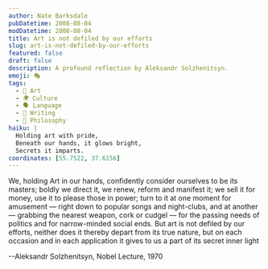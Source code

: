 ```yaml
---
author: Nate Barksdale
pubDatetime: 2008-08-04
modDatetime: 2008-08-04
title: Art is not defiled by our efforts
slug: art-is-not-defiled-by-our-efforts
featured: false
draft: false
description: A profound reflection by Aleksandr Solzhenitsyn.
emoji: 🎭
tags:
  - 🎨 Art
  - 🌍 Culture
  - 🗣️ Language
  - 📝 Writing
  - 🤔 Philosophy
haiku: |
  Holding art with pride,  
  Beneath our hands, it glows bright,  
  Secrets it imparts.
coordinates: [55.7522, 37.6156]
---
```


We, holding Art in our hands, confidently consider ourselves to be its masters; boldly we direct it, we renew, reform and manifest it; we sell it for money, use it to please those in power; turn to it at one moment for amusement — right down to popular songs and night-clubs, and at another — grabbing the nearest weapon, cork or cudgel — for the passing needs of politics and for narrow-minded social ends. But art is not defiled by our efforts, neither does it thereby depart from its true nature, but on each occasion and in each application it gives to us a part of its secret inner light

--Aleksandr Solzhenitsyn, Nobel Lecture, 1970
